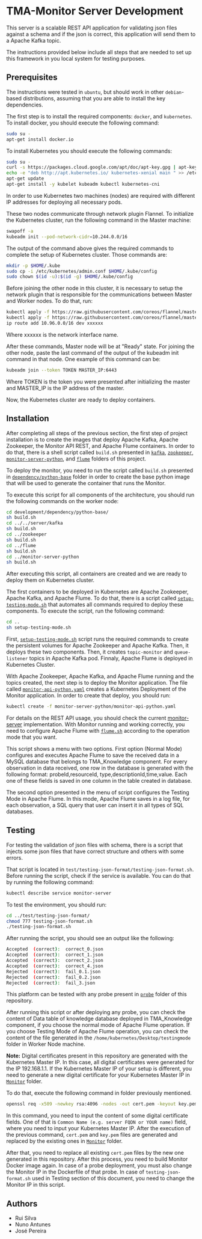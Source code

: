 

# TMA-Monitor Server Development

This server is a scalable REST API application for validating json files against a schema and if the json is correct, this application will send them to a Apache Kafka topic.

The instructions provided below include all steps that are needed to set up this framework in you local system for testing purposes.

## Prerequisites
The instructions were tested in `ubuntu`, but should work in other `debian`-based distributions, assuming that you are able to install the key dependencies.

The first step is to install the required components: `docker`, and `kubernetes`.
To install docker, you should execute the following command:
```sh
sudo su -
apt-get install docker.io
```
To install Kubernetes you should execute the following commands:

```sh
sudo su -
curl -s https://packages.cloud.google.com/apt/doc/apt-key.gpg | apt-key add 
echo -e "deb http://apt.kubernetes.io/ kubernetes-xenial main " >> /etc/apt/sources.list.d/kubernetes.list
apt-get update
apt-get install -y kubelet kubeadm kubectl kubernetes-cni
```

In order to use Kubernetes two machines (nodes) are required with different IP addresses for deploying all necessary pods.

These two nodes communicate through network plugin Flannel.
To initialize the Kubernetes cluster, run the following command in the Master machine:

```sh
swapoff -a
kubeadm init --pod-network-cidr=10.244.0.0/16
```

The output of the command above gives the required commands to complete the setup of Kubernetes cluster. Those commands are:

```sh
mkdir -p $HOME/.kube
sudo cp -i /etc/kubernetes/admin.conf $HOME/.kube/config
sudo chown $(id -u):$(id -g) $HOME/.kube/config
```


Before joining the other node in this cluster, it is necessary to setup the network plugin that is responsible for the communications between Master and Worker nodes.
To do that, run:

```sh
kubectl apply -f https://raw.githubusercontent.com/coreos/flannel/master/Documentation/kube-flannel.yml
kubectl apply -f https://raw.githubusercontent.com/coreos/flannel/master/Documentation/k8s-manifests/kube-flannel-rbac.yml
ip route add 10.96.0.0/16 dev xxxxxx
```

Where xxxxxx is the network interface name.

After these commands, Master node will be at "Ready" state. For joining the other node, paste the last command of the output of the kubeadm init command in that node. One example of this command can be:
```sh
kubeadm join --token TOKEN MASTER_IP:6443
```

Where TOKEN is the token you were presented after initializing the master and MASTER_IP is the IP address of the master.

Now, the Kubernetes cluster are ready to deploy containers.



## Installation


After completing all steps of the previous section, the first step of project installation is to create the images that deploy Apache Kafka, Apache Zookeeper, the Monitor API REST, and Apache Flume containers. In order to do that, there is a shell script called `build.sh` presented in [`kafka`](https://github.com/eubr-atmosphere/tma-framework-m/tree/master/development/server/kafka), [`zookeeper`](https://github.com/eubr-atmosphere/tma-framework-m/tree/master/development/server/zookeeper), [`monitor-server-python`](https://github.com/eubr-atmosphere/tma-framework-m/tree/master/development/server/monitor-server-python), and [`flume`](https://github.com/eubr-atmosphere/tma-framework-m/tree/master/development/server/flume) folders of this project.

To deploy the monitor, you need to run the script called `build.sh` presented in [`dependency/python-base`](https://github.com/eubr-atmosphere/tma-framework-m/tree/master/development/dependency/python-base "python-base") folder in order to create the base python image that will be used to generate the container that runs the Monitor.

To execute this script for all components of the architecture, you should run the following commands on the worker node:

```sh
cd development/dependency/python-base/
sh build.sh
cd ../../server/kafka
sh build.sh
cd ../zookeeper
sh build.sh
cd ../flume
sh build.sh
cd ../monitor-server-python
sh build.sh
```

After executing this script, all containers are created and we are ready to deploy them on Kubernetes cluster.

The first containers to be deployed in Kubernetes are Apache Zookeeper, Apache Kafka, and Apache Flume. To do that, there is a script called [`setup-testing-mode.sh`](https://github.com/eubr-atmosphere/tma-framework-m/blob/master/development/server/setup-testing-mode.sh) that automates all commands required to deploy these components. To execute the script, run the following command:

```sh
cd ..
sh setup-testing-mode.sh
```

First,  [`setup-testing-mode.sh`](https://github.com/eubr-atmosphere/tma-framework-m/blob/master/development/server/setup-testing-mode.sh) script runs the required commands to create the persistent volumes for Apache Zookeeper and Apache Kafka. Then, it deploys these two components. Then, it creates `topic-monitor` and `queue-listener` topics in Apache Kafka pod. Finnaly, Apache Flume is deployed in Kubernetes Cluster.

With Apache Zookeeper, Apache Kafka, and Apache Flume running and the topics created, the next step is to deploy the Monitor application. The file called [`monitor-api-python.yaml`](https://github.com/eubr-atmosphere/tma-framework-m/blob/master/development/server/monitor-server-python/monitor-api-python.yaml) creates a Kubernetes Deployment of the Monitor application. In order to create that deploy, you should run:
```sh
kubectl create -f monitor-server-python/monitor-api-python.yaml
``` 


For details on the REST API usage, you should check the current [monitor-server](monitor-server-python) implementation.
With Monitor running and working correctly, you need to configure Apache Flume with [`flume.sh`](https://github.com/eubr-atmosphere/tma-framework-m/blob/master/development/server/flume/flume.sh) according to the operation mode that you want.

This script shows a menu with two options. First option (Normal Mode) configures and executes Apache Flume to save the received data in a MySQL database that belongs to TMA_Knowledge component.
For every observation in data received, one row in the database is generated with the following format:
probeId,resourceId, type,descriptionId,time,value. Each one of these fields is saved in one column in the table created in database.

The second option  presented in the menu of script configures the Testing Mode in Apache Flume. In this mode, Apache Flume saves in a log file, for each observation, a SQL query that user can insert it in all types of SQL databases.

## Testing

For testing the validation of json files with schema, there is a script that injects some json files that have correct structure and others with some errors.

That script is located in `test/testing-json-format/testing-json-format.sh`.
Before running the script, check if the service is available. You can do that by running the following command: 
```sh
kubectl describe service monitor-server
``` 
To test the environment, you should run:

```sh
cd ../test/testing-json-format/
chmod 777 testing-json-format.sh
./testing-json-format.sh
``` 

After running the script, you should see an output like the following:
```sh
Accepted  (correct):  correct_0.json
Accepted  (correct):  correct_1.json
Accepted  (correct):  correct_2.json
Accepted  (correct):  correct_4.json
Rejected  (correct):  fail_0.1.json
Rejected  (correct):  fail_0.2.json
Rejected  (correct):  fail_3.json
``` 
This platform can be tested with any probe present in [`probe`](https://github.com/eubr-atmosphere/tma-framework-m/tree/master/development/probes) folder of this repository. 

After running this script or after deploying any probe, you can check the content of Data table of knowledge database deployed in TMA_Knowledge component, if you choose the normal mode of Apache Flume operation. If you choose Testing Mode of Apache Flume operation, you can check the content of the file generated in the `/home/kubernetes/Desktop/testingmode` folder in Worker Node machine.

**Note:** Digital certificates present in this repository are generated with the Kubernetes Master IP. In this case, all digital certificates were generated for the IP 192.168.1.1. If the Kubernetes Master IP of your setup is different, you need to generate a new digital certificate for your Kubernetes Master IP in [`Monitor`](https://github.com/eubr-atmosphere/tma-framework-m/tree/master/development/server/monitor-server-python/monitor-api-python) folder.

To do that, execute the following command in folder previously mentioned.
```sh
openssl req -x509 -newkey rsa:4096 -nodes -out cert.pem -keyout key.pem -days 365
``` 
In this command, you need to input the content of some digital certificate fields. One of that is  `Common Name (e.g. server FQDN or YOUR name)` field, where you need to input your Kubernetes Master IP.
After the execution of the previous command, `cert.pem` and `key.pem` files are generated and replaced by the existing ones in [`Monitor`](https://github.com/eubr-atmosphere/tma-framework-m/tree/master/development/server/monitor-server-python/monitor-api-python) folder.

After that, you need to replace all existing `cert.pem` files by the new one generated in this repository. After this process, you need to build Monitor Docker image again.
In case of a probe deployment, you must also change the Monitor IP in the Dockerfile of that probe. In case of `testing-json-format.sh` used in Testing section of this document, you need to change the Monitor IP in this script.

## Authors
* Rui Silva
* Nuno Antunes
* José Pereira

